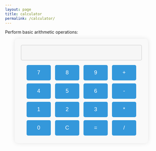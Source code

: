 ```yaml
---
layout: page
title: calculator
permalink: /calculator/
---
```


Perform basic arithmetic operations:

<div style="max-width: 400px; margin: auto; text-align: center; padding: 20px; background-color: #f9f9f9; border-radius: 10px; box-shadow: 0 0 15px rgba(0,0,0,0.1);">
  <input type="text" id="result" style="width: 100%; padding: 10px; font-size: 24px; text-align: right; border: 2px solid #ddd; border-radius: 5px;" disabled>

  <div style="margin-top: 10px;">
    <button class="calc-btn" onclick="appendNumber('7')">7</button>
    <button class="calc-btn" onclick="appendNumber('8')">8</button>
    <button class="calc-btn" onclick="appendNumber('9')">9</button>
    <button class="calc-btn" onclick="setOperation('+')">+</button>
  </div>
  <div>
    <button class="calc-btn" onclick="appendNumber('4')">4</button>
    <button class="calc-btn" onclick="appendNumber('5')">5</button>
    <button class="calc-btn" onclick="appendNumber('6')">6</button>
    <button class="calc-btn" onclick="setOperation('-')">-</button>
  </div>
  <div>
    <button class="calc-btn" onclick="appendNumber('1')">1</button>
    <button class="calc-btn" onclick="appendNumber('2')">2</button>
    <button class="calc-btn" onclick="appendNumber('3')">3</button>
    <button class="calc-btn" onclick="setOperation('*')">*</button>
  </div>
  <div>
    <button class="calc-btn" onclick="appendNumber('0')">0</button>
    <button class="calc-btn" onclick="clearResult()">C</button>
    <button class="calc-btn" onclick="calculate()">=</button>
    <button class="calc-btn" onclick="setOperation('/')">/</button>
  </div>
</div>

<script>
  let currentOperation = '';
  let firstNumber = '';
  let secondNumber = '';

  function appendNumber(number) {
    const resultField = document.getElementById('result');
    if (currentOperation === '') {
      firstNumber += number;
      resultField.value = firstNumber;
    } else {
      secondNumber += number;
      resultField.value = secondNumber;
    }
  }

  function setOperation(operation) {
    if (firstNumber !== '') {
      currentOperation = operation;
    }
  }

  function calculate() {
    const resultField = document.getElementById('result');
    let result = 0;

    if (currentOperation === '+') {
      result = parseFloat(firstNumber) + parseFloat(secondNumber);
    } else if (currentOperation === '-') {
      result = parseFloat(firstNumber) - parseFloat(secondNumber);
    } else if (currentOperation === '*') {
      result = parseFloat(firstNumber) * parseFloat(secondNumber);
    } else if (currentOperation === '/') {
      result = parseFloat(firstNumber) / parseFloat(secondNumber);
    }

    resultField.value = result;
    firstNumber = result.toString();
    secondNumber = '';
    currentOperation = '';
  }

  function clearResult() {
    firstNumber = '';
    secondNumber = '';
    currentOperation = '';
    document.getElementById('result').value = '';
  }
</script>

<style>
  .calc-btn {
    width: 20%;
    padding: 15px;
    font-size: 18px;
    margin: 5px;
    background-color: #3498db;
    color: white;
    border: none;
    border-radius: 5px;
    cursor: pointer;
  }

  .calc-btn:hover {
    background-color: #2980b9;
  }

  .calc-btn:active {
    background-color: #1c6ea4;
  }
</style>

<script src="https://utteranc.es/client.js"
        repo="nighthawkcoders/portfolio_2025"
        issue-term="title"
        label="blogpost-comment"
        theme="github-light"
        crossorigin="anonymous"
        async>
</script>
